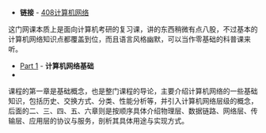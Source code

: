 + **链接** - [408计算机网络](https://www.bilibili.com/video/BV19E411D78Q/)

这门网课本质上是面向计算机考研的复习课，讲的东西稍微有点八股，不过基本的计算机网络知识点都覆盖到位，而且语言风格幽默，可以当作零基础的科普课来听。

+ [Part 1](Part%201%20-%20计算机网络基础.md) - **计算机网络基础**
+ 


课程的第一章是基础概念，也是整门课程的导论，主要介绍计算机网络的一些基础知识，包括历史、交换方式、分类、性能分析等，并引入计算机网络层级的概念，后面的二、三、四、五、六章则是按顺序具体介绍物理层、数据链路、网络层、传输层、应用层的协议与服务，剖析其具体用途与实现方式。



